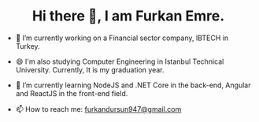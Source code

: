 <h1 align="center">Hi there 👋, I am Furkan Emre. </h1>

- 🔭 I’m currently working on a Financial sector company, IBTECH in Turkey.
 
- 😄 I'm also studying Computer Engineering in Istanbul Technical University. Currently, It is my graduation year.
 
- 🌱 I’m currently learning NodeJS and .NET Core in the back-end, Angular and ReactJS in the front-end field.
 
- 📫 How to reach me: furkandursun947@gmail.com



<!--
**furkandursun947/furkandursun947** is a ✨ _special_ ✨ repository because its `README.md` (this file) appears on your GitHub profile.

Here are some ideas to get you started:

- 🔭 I’m currently working on ...
- 🌱 I’m currently learning ...
- 👯 I’m looking to collaborate on ...
- 🤔 I’m looking for help with ...
- 💬 Ask me about ...
- 📫 How to reach me: ...
- 😄 Pronouns: ...
- ⚡ Fun fact: ...
-->
